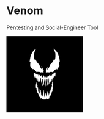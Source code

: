 # Venom
Pentesting and Social-Engineer Tool
<p align="center">
<img src="images/il_570xN.1908914624_knuz.jpg"
	alt="Venom logo"
	width="200"
	style="float: left; margin-right: 10px;" />
</p>

